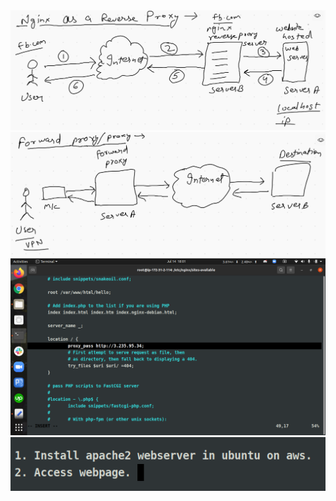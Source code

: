 <img src=reverse_proxy.png>



<img src=forward_proxy.png>



<img src=proxy_conf.png>


<img src=task.png>
